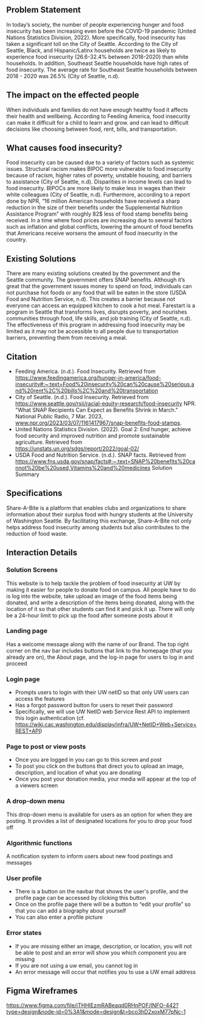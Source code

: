 ## Problem Statement

In today’s society, the number of people experiencing hunger and food insecurity has been increasing even before the COVID-19 pandemic (United Nations Statistics Division, 2022). More specifically, food insecurity has taken a significant toll on the City of Seattle. According to the City of Seattle, Black, and Hispanic/Latinx households are twice as likely to experience food insecurity (26.6-32.4% between 2018-2020) than white households. In addition, Southeast Seattle households have high rates of food insecurity. The average rate for Southeast Seattle households between 2018 - 2020 was 26.5% (City of Seattle, n.d). 

## The impact on the effected people
When individuals and families do not have enough healthy food it affects their health and wellbeing. According to Feeding America, food insecurity can make it difficult for a child to learn and grow. and can lead to difficult decisions like choosing between food, rent, bills, and transportation. 

## What causes food insecurity?
Food insecurity can be caused due to a variety of factors such as systemic issues. Structural racism makes BIPOC more vulnerable to food insecurity because of racism, higher rates of poverty, unstable housing, and barriers to assistance (City of Seattle, n.d). Disparities in income levels can lead to food insecurity. BIPOCs are more likely to make less in wages than their white colleagues (City of Seattle, n.d).
 Furthermore, according to a report done by NPR, “16 million American households have received a sharp reduction in the size of their benefits under the Supplemental Nutrition Assistance Program” with roughly 82$ less of food stamp benefits being received. In a time where food prices are increasing due to several factors such as inflation and global conflicts, lowering the amount of food benefits that Americans receive worsens the amount of food insecurity in the country.

## Existing Solutions
There are many existing solutions created by the government and the Seattle community. The government offers SNAP benefits. Although it’s great that the government issues money to spend on food, individuals can not purchase hot foods or any food that will be eaten in the store (USDA Food and Nutrition Service, n.d). This creates a barrier because not everyone can access an equipped kitchen to cook a hot meal. Farestart is a program in Seattle that transforms lives, disrupts poverty, and nourishes communities through food, life skills, and job training (City of Seattle, n.d). The effectiveness of this program in addressing food insecurity may be limited as it may not be accessible to all people due to transportation barriers, preventing them from receiving a meal.

## Citation

- Feeding America. (n.d.). Food Insecurity. Retrieved from https://www.feedingamerica.org/hunger-in-america/food-insecurity#:~:text=Food%20insecurity%20can%20cause%20serious,and%20rent%2C%20bills%2C%20and%20transportation
- City of Seattle. (n.d.). Food Insecurity. Retrieved from https://www.seattle.gov/rsji/racial-equity-research/food-insecurity
NPR. "What SNAP Recipients Can Expect as Benefits Shrink in March." National Public Radio, 7 Mar. 2023, www.npr.org/2023/03/07/1161417967/snap-benefits-food-stamps.
- United Nations Statistics Division. (2022). Goal 2: End hunger, achieve food security and improved nutrition and promote sustainable agriculture. Retrieved from https://unstats.un.org/sdgs/report/2022/goal-02/
- USDA Food and Nutrition Service. (n.d.). SNAP facts. Retrieved from https://www.fns.usda.gov/snap/facts#:~:text=SNAP%20benefits%20cannot%20be%20used,Vitamins%20and%20medicines
Solution Summary

## Specifications
Share-A-Bite is a platform that enables clubs and organizations to share information about their surplus food with hungry students at the University of Washington Seattle. By facilitating this exchange, Share-A-Bite not only helps address food insecurity among students but also contributes to the reduction of food waste.
## Interaction Details
### Solution Screens
This website is to help tackle the problem of food insecurity at UW by making it easier for people to donate food on campus. All people have to do is log into the website, take upload an image of the food items being donated, and write a description of the items being donated, along with the location of it so that other students can find it and pick it up. There will only be a 24-hour limit to pick up the food after someone posts about it

### Landing page
Has a welcome message along with the name of our Brand. The top right corner on the nav bar includes buttons that link to the homepage (that you already are on), the About page, and the log-in page for users to log in and proceed

### Login page
- Prompts users to login with their UW netID so that only UW users can access the features
- Has a forgot password button for users to reset their password
- Specifically, we will use UW NetID web Service Rest API to implement this login authentication (cf. https://wiki.cac.washington.edu/display/infra/UW+NetID+Web+Service+REST+API)

### Page to post or view posts
-  Once you are logged in you can go to this screen and post
- To post you click on the buttons that direct you to upload an image, description, and location of what you are donating
- Once you post your donation media, your media will appear at the top of a viewers screen

### A drop-down menu
This drop-down menu is available for users as an option for when they are posting. It provides a list of designated locations for you to drop your food off  

### Algorithmic functions
A notification system to inform users about new food postings and messages

### User profile
- There is a button on the navbar that shows the user's profile, and the profile page can be accessed by clicking this button
- Once on the profile page there will be a button to “edit your profile” so that you can add a biography about yourself
- You can also enter a profile picture

### Error states
- If you are missing either an image, description, or location, you will not be able to post and an error will show you which component you are missing
- If you are not using a uw email, you cannot log in
- An error message will occur that notifies you to use a UW email address


## Figma Wireframes

https://www.figma.com/file/iTHHIEzmRABeaqd0RHnPOF/INFO-442?type=design&node-id=0%3A1&mode=design&t=bco3hD2xoxM77pNc-1



